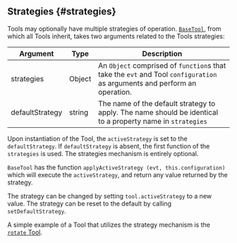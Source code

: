 ## Strategies {#strategies}

Tools may optionally have multiple strategies of operation. [`BaseTool`](../tool-types/base-tool.md), from which all Tools inherit, takes two arguments related to the Tools strategies:

| Argument | Type | Description |
|----------|------|-------------|
| strategies | Object |An `Object` comprised of `function`s that take the `evt` and Tool `configuration` as arguments and perform an operation.
| defaultStrategy | string | The name of the default strategy to apply. The name should be identical to a property name in `strategies`|

Upon instantiation of the Tool, the `activeStrategy` is set to the `defaultStrategy`. If `defaultStrategy` is absent, the first function of the `strategies` is used. The strategies mechanism is entirely optional.

`BaseTool` has the function `applyActiveStrategy (evt, this.configuration)` which will execute the `activeStrategy`, and return any value returned by the strategy.

The strategy can be changed by setting `tool.activeStrategy` to a new value. The strategy can be reset to the default by calling `setDefaultStrategy`.

 A simple example of a Tool that utilizes the strategy mechanism is the [`rotate` Tool](https://github.com/cornerstonejs/cornerstoneTools/blob/master/src/imageTools/rotate.js).
